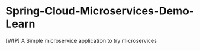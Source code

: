 # Spring-Cloud-Microservices-Demo-Learn
[WIP] A Simple microservice application to try microservices
